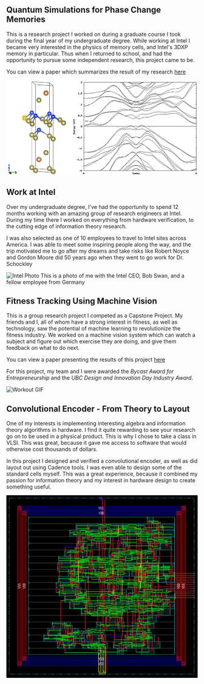 ## Quantum Simulations for Phase Change Memories

This is a research project I worked on during a graduate course I took during the final year of my undergraduate degree. While working at Intel I became very interested in the physics of memory cells, and Intel's 3DXP memory in particular. Thus when I returned to school, and had the opportunity to pursue some independent research, this project came to be.

You can view a paper which summarizes the result of my research [here](https://github.com/justinkang221/justinkang221.github.io/blob/master/dft_pcm_research.pdf)

![Ferro Si](img/ferro_si.png)

## Work at Intel

Over my undergraduate degree, I've had the opportunity to spend 12 months working with an amazing group of research engineers at Intel. During my time there I worked on everything from hardware verification, to the cutting edge of information theory research. 

I was also selected as one of 10 employees to travel to Intel sites across America. I was able to meet some inspiring people along the way, and the trip motivated me to go after my dreams and take risks like Robert Noyce and Gordon Moore did 50 years ago when they went to go work for Dr. Schockley

![Intel Photo](img/intel.jpg)
This is a photo of me with the Intel CEO, Bob Swan, and a fellow employee from Germany


## Fitness Tracking Using Machine Vision 

This is a group research project I competed as a Capstone Project. My friends and I, all of whom have a strong interest in fitness, as well as technology, saw the potential of machine learning to revolutionize the fitness industry. We worked on a machine vision system which can watch a subject and figure out which exercise they are doing, and give them feedback on what to do next. 


You can view a paper presenting the results of this project [here](https://github.com/justinkang221/justinkang221.github.io/blob/master/ENPH_459_Project_Summary.pdf)

For this project, my team and I were awarded the *Bycast Award for Entrepreneurship* and the *UBC Design and Innovation Day Industry Award*.

![Workout GIF](img/workout.gif)

## Convolutional Encoder - From Theory to Layout

One of my interests is implementing interesting algebra and information theory algorithms in hardware. I find it quite rewarding to see your research go on to be used in a physical product. This is why I chose to take a class in VLSI. This was great, because it gave me access to software that would otherwise cost thousands of dollars. 

In this project I designed and verified a convolutional encoder, as well as did layout out using Cadence tools. I was even able to design some of the standard cells myself. This was a great experience, because it combined my passion for information theory and my interest in hardware design to create something useful. 

![Wiring](img/wiring_diagram.jpg)
